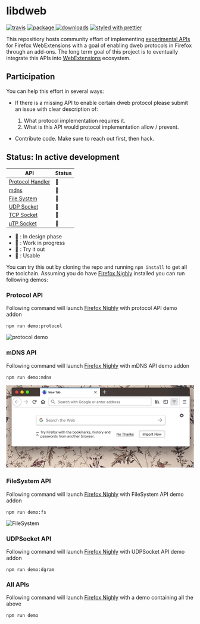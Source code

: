 # libdweb

[![travis][travis.icon]][travis.url]
[![package][version.icon] ![downloads][downloads.icon]][package.url]
[![styled with prettier][prettier.icon]][prettier.url]

This repositiory hosts community effort of implementing [experimental APIs][webextension experiments] for Firefox WebExtensions with a goal of enabling dweb protocols in Firefox through an add-ons. The long term goal of this project is to eventually integrate this APIs into [WebExtensions][new apis] ecosystem.

## Participation

You can help this effort in several ways:

* If there is a missing API to enable certain dweb protocol please submit an issue with clear description of:

  1.  What protocol implementation requires it.
  2.  What is this API would protocol implementation allow / prevent.

* Contribute code. Make sure to reach out first, then hack.

## Status: In active development

| API                  | Status |
| -------------------- | ------ |
| [Protocol Handler][] | 🐥     |
| [mdns][]             | 🐣     |
| [File System][]      | 🐣     |
| [UDP Socket][]       | 🐣     |
| [TCP Socket][]       | 🥚     |
| [µTP Socket]         | 🥚     |

* 🥚 : In design phase
* 🐣 : Work in progress
* 🐥 : Try it out
* 🐓 : Usable

You can try this out by cloning the repo and running `npm install` to get all
the toolchain. Assuming you do have [Firefox Nighly][] installed you can run following demos:

### Protocol API

Following command will launch [Firefox Nighly][] with protocol API demo addon

```
npm run demo:protocol
```

![protocol demo](./demo/protocol/protocol.gif)

### mDNS API

Following command will launch [Firefox Nighly][] with mDNS API demo addon

```
npm run demo:mdns
```

![mDNS button](./demo/mdns/mDNS.gif)

### FileSystem API

Following command will launch [Firefox Nighly][] with FileSystem API demo addon

```
npm run demo:fs
```

![FileSystem](./demo/fs/fs.gif)

### UDPSocket API

Following command will launch [Firefox Nighly][] with UDPSocket API demo addon

```
npm run demo:dgram
```


### All APIs

Following command will launch [Firefox Nighly][] with a demo containing all the above

```
npm run demo
```

[travis.icon]: https://travis-ci.org/Gozala/libdweb.svg?branch=master
[travis.url]: https://travis-ci.org/Gozala/libdweb
[version.icon]: https://img.shields.io/npm/v/libdweb.svg
[downloads.icon]: https://img.shields.io/npm/dm/libdweb.svg
[package.url]: https://npmjs.org/package/libdweb
[downloads.image]: https://img.shields.io/npm/dm/libdweb.svg
[downloads.url]: https://npmjs.org/package/libdweb
[prettier.icon]: https://img.shields.io/badge/styled_with-prettier-ff69b4.svg
[prettier.url]: https://github.com/prettier/prettier
[webextension experiments]: https://webextensions-experiments.readthedocs.io/en/latest/index.html
[new apis]: https://wiki.mozilla.org/WebExtensions/NewAPIs
[protocol handler]: https://github.com/Gozala/libdweb/issues/2
[udp socket]: https://github.com/Gozala/libdweb/issues/4
[tcp socket]: https://github.com/Gozala/libdweb/issues/5
[µtp socket]: https://github.com/Gozala/libdweb/issues/6
[mdns]: https://github.com/Gozala/libdweb/issues/7
[file system]: https://github.com/Gozala/libdweb/issues/8
[web-ext]: https://www.npmjs.com/package/web-ext
[firefox nighly]: https://blog.nightly.mozilla.org/
